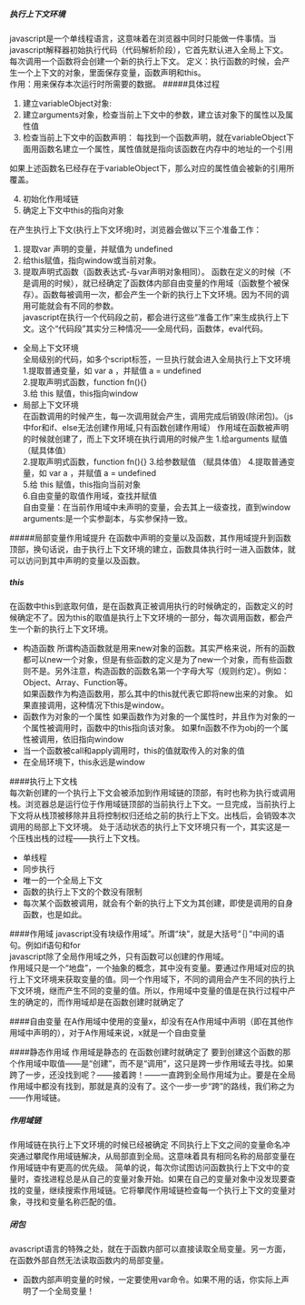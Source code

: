 ##### 执行上下文环境
javascript是一个单线程语言，这意味着在浏览器中同时只能做一件事情。当javascript解释器初始执行代码（代码解析阶段），它首先默认进入全局上下文。每次调用一个函数将会创建一个新的执行上下文。 
定义：执行函数的时候，会产生一个上下文的对象，里面保存变量，函数声明和this。  
作用：用来保存本次运行时所需要的数据。
#####具体过程
1. 建立variableObject对象:
2. 建立arguments对象，检查当前上下文中的参数，建立该对象下的属性以及属性值
3. 检查当前上下文中的函数声明：
每找到一个函数声明，就在variableObject下面用函数名建立一个属性，属性值就是指向该函数在内存中的地址的一个引用

如果上述函数名已经存在于variableObject下，那么对应的属性值会被新的引用所覆盖。

4. 初始化作用域链
5. 确定上下文中this的指向对象     


在产生执行上下文(执行上下文环境)时，浏览器会做以下三个准备工作：
1. 提取var 声明的变量，并赋值为 undefined
2. 给this赋值，指向window或当前对象。
3. 提取声明式函数（函数表达式-与var声明对象相同）。 函数在定义的时候（不是调用的时候），就已经确定了函数体内部自由变量的作用域（函数整个被保存）。函数每被调用一次，都会产生一个新的执行上下文环境。因为不同的调用可能就会有不同的参数。  
javascript在执行一个代码段之前，都会进行这些“准备工作”来生成执行上下文。这个“代码段”其实分三种情况——全局代码，函数体，eval代码。
* 全局上下文环境  
全局级别的代码，如多个script标签，一旦执行就会进入全局执行上下文环境   
1.提取普通变量，如 var a  ，并赋值 a = undefined  
2.提取声明式函数，function fn(){}  
3.给 this 赋值，this指向window  
* 局部上下文环境  
在函数调用的时候产生，每一次调用就会产生，调用完成后销毁(除闭包)。（js中for和if、else无法创建作用域,只有函数创建作用域）
作用域在函数被声明的时候就创建了，而上下文环境在执行调用的时候产生 
1.给arguments 赋值 （赋具体值）    
2.提取声明式函数，function fn(){} 
3.给参数赋值 （赋具体值） 
4.提取普通变量，如 var a  ，并赋值 a = undefined  
5.给 this 赋值，this指向当前对象    
6.自由变量的取值作用域，查找并赋值  
自由变量：在当前作用域中未声明的变量，会去其上一级查找，直到window  
arguments:是一个实参副本，与实参保持一致。  

#####局部变量作用域提升
在函数中声明的变量以及函数，其作用域提升到函数顶部，换句话说，由于执行上下文环境的建立，函数具体执行时一进入函数体，就可以访问到其中声明的变量以及函数。
##### this
在函数中this到底取何值，是在函数真正被调用执行的时候确定的，函数定义的时候确定不了。因为this的取值是执行上下文环境的一部分，每次调用函数，都会产生一个新的执行上下文环境。
* 构造函数 
所谓构造函数就是用来new对象的函数。其实严格来说，所有的函数都可以new一个对象，但是有些函数的定义是为了new一个对象，而有些函数则不是。另外注意，构造函数的函数名第一个字母大写（规则约定）。例如：Object、Array、Function等。  
如果函数作为构造函数用，那么其中的this就代表它即将new出来的对象。
如果直接调用，这种情况下this是window。
* 函数作为对象的一个属性 
如果函数作为对象的一个属性时，并且作为对象的一个属性被调用时，函数中的this指向该对象。
如果fn函数不作为obj的一个属性被调用，依旧指向window
* 当一个函数被call和apply调用时，this的值就取传入的对象的值
* 在全局环境下，this永远是window

####执行上下文栈  
每次新创建的一个执行上下文会被添加到作用域链的顶部，有时也称为执行或调用栈。浏览器总是运行位于作用域链顶部的当前执行上下文。一旦完成，当前执行上下文将从栈顶被移除并且将控制权归还给之前的执行上下文。出栈后，会销毁本次调用的局部上下文环境。
处于活动状态的执行上下文环境只有一个，其实这是一个压栈出栈的过程——执行上下文栈。
* 单线程
* 同步执行
* 唯一的一个全局上下文
* 函数的执行上下文的个数没有限制
* 每次某个函数被调用，就会有个新的执行上下文为其创建，即使是调用的自身函数，也是如此。

####作用域 
javascript没有块级作用域”。所谓“块”，就是大括号“｛｝”中间的语句。例如if语句和for   
javascript除了全局作用域之外，只有函数可以创建的作用域。   
作用域只是一个“地盘”，一个抽象的概念，其中没有变量。要通过作用域对应的执行上下文环境来获取变量的值。同一个作用域下，不同的调用会产生不同的执行上下文环境，继而产生不同的变量的值。所以，作用域中变量的值是在执行过程中产生的确定的，而作用域却是在函数创建时就确定了

####自由变量
在A作用域中使用的变量x，却没有在A作用域中声明（即在其他作用域中声明的），对于A作用域来说，x就是一个自由变量

####静态作用域
作用域是静态的  在函数创建时就确定了
要到创建这个函数的那个作用域中取值——是“创建”，而不是“调用”，这只是跨一步作用域去寻找。如果跨了一步，还没找到呢？——接着跨！——一直跨到全局作用域为止。要是在全局作用域中都没有找到，那就是真的没有了。这个一步一步“跨”的路线，我们称之为——作用域链。

##### 作用域链
作用域链在执行上下文环境的时候已经被确定
不同执行上下文之间的变量命名冲突通过攀爬作用域链解决，从局部直到全局。这意味着具有相同名称的局部变量在作用域链中有更高的优先级。 
简单的说，每次你试图访问函数执行上下文中的变量时，查找进程总是从自己的变量对象开始。如果在自己的变量对象中没发现要查找的变量，继续搜索作用域链。它将攀爬作用域链检查每一个执行上下文的变量对象，寻找和变量名称匹配的值。

##### 闭包
avascript语言的特殊之处，就在于函数内部可以直接读取全局变量。另一方面，在函数外部自然无法读取函数内的局部变量。
* 函数内部声明变量的时候，一定要使用var命令。如果不用的话，你实际上声明了一个全局变量！